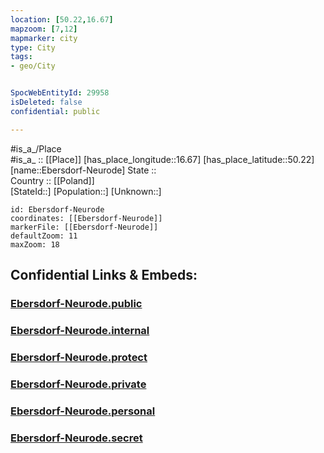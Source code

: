 ```yaml
---
location: [50.22,16.67] 
mapzoom: [7,12] 
mapmarker: city 
type: City
tags:
- geo/City


SpocWebEntityId: 29958
isDeleted: false
confidential: public

---
```

#is_a_/Place  
#is_a_ :: [[Place]] 
[has_place_longitude::16.67] 
[has_place_latitude::50.22] 
[name::Ebersdorf-Neurode] 
State ::  
Country :: [[Poland]]  
[StateId::] 
[Population::] 
[Unknown::] 


```leaflet
id: Ebersdorf-Neurode
coordinates: [[Ebersdorf-Neurode]] 
markerFile: [[Ebersdorf-Neurode]] 
defaultZoom: 11 
maxZoom: 18
```


## Confidential Links & Embeds: 

### [Ebersdorf-Neurode.public](/_public/\Earth\Continent\Europe\Europe~East\Poland\Provinces~Poland\Lower_Silesian\CityEbersdorf-Neurode.public.md) 

### [Ebersdorf-Neurode.internal](/_internal/\Earth\Continent\Europe\Europe~East\Poland\Provinces~Poland\Lower_Silesian\CityEbersdorf-Neurode.internal.md) 

### [Ebersdorf-Neurode.protect](/_protect/\Earth\Continent\Europe\Europe~East\Poland\Provinces~Poland\Lower_Silesian\CityEbersdorf-Neurode.protect.md) 

### [Ebersdorf-Neurode.private](/_private/\Earth\Continent\Europe\Europe~East\Poland\Provinces~Poland\Lower_Silesian\CityEbersdorf-Neurode.private.md) 

### [Ebersdorf-Neurode.personal](/_personal/\Earth\Continent\Europe\Europe~East\Poland\Provinces~Poland\Lower_Silesian\CityEbersdorf-Neurode.personal.md) 

### [Ebersdorf-Neurode.secret](/_secret/\Earth\Continent\Europe\Europe~East\Poland\Provinces~Poland\Lower_Silesian\CityEbersdorf-Neurode.secret.md)

